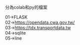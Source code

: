 
分為colab和py的檔案  

01->FLASK  
02->https://opendata.cwa.gov.tw/  
03->https://tdx.transportdata.tw  
04->sqlite  
05->line  
